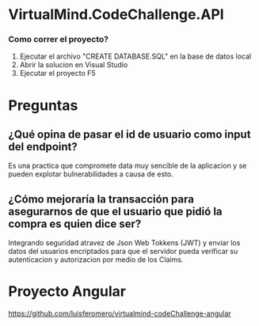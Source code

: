 # VirtualMind.CodeChallenge.API
### Como correr el proyecto?

1. Ejecutar el archivo "CREATE DATABASE.SQL" en la base de datos local
2. Abrir la solucion en Visual Studio
3. Ejecutar el proyecto F5

# Preguntas
## ¿Qué opina de pasar el id de usuario como input del endpoint?
Es una practica que compromete data muy sencible de la aplicacion y se pueden explotar bulnerabilidades a causa de esto.

## ¿Cómo mejoraría la transacción para asegurarnos de que el usuario que pidió la compra es quien dice ser?
Integrando seguridad atravez de Json Web Tokkens (JWT) y enviar los datos del usuarios encriptados para que el servidor 
pueda verificar su autenticacion y autorizacion por medio de los Claims.


# Proyecto Angular
https://github.com/luisferomero/virtualmind-codeChallenge-angular
